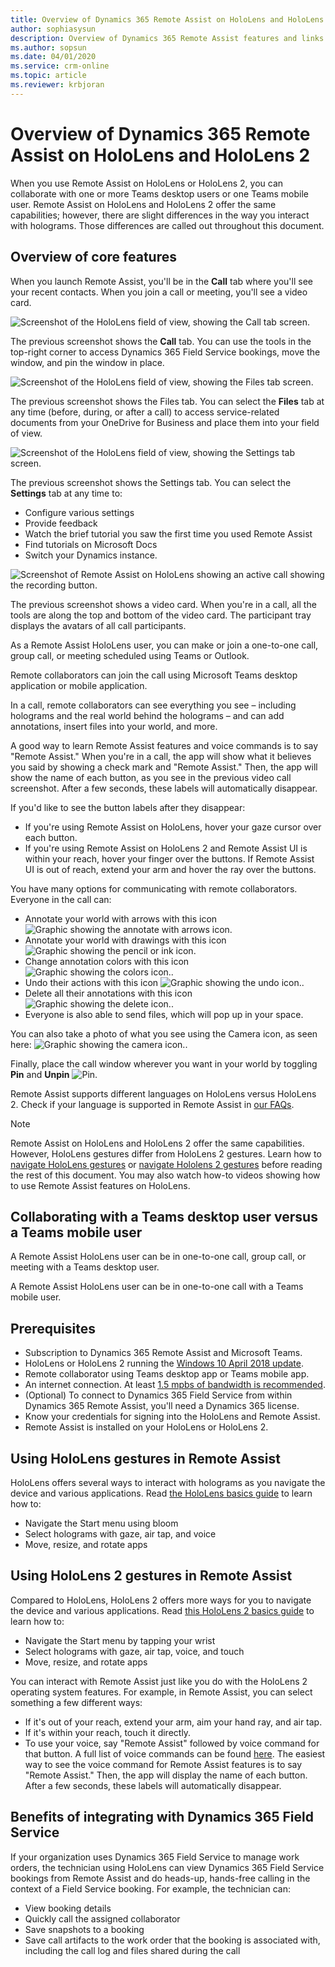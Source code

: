 ```yaml
---
title: Overview of Dynamics 365 Remote Assist on HoloLens and HoloLens 2
author: sophiasysun
description: Overview of Dynamics 365 Remote Assist features and links to HoloLens and HoloLens 2 gestures 
ms.author: sopsun
ms.date: 04/01/2020
ms.service: crm-online
ms.topic: article
ms.reviewer: krbjoran
---
```

# Overview of Dynamics 365 Remote Assist on HoloLens and HoloLens 2

When you use Remote Assist on HoloLens or HoloLens 2, you can collaborate with one or more Teams desktop users or one Teams mobile user. Remote Assist on HoloLens and HoloLens 2 offer the same capabilities; however, there are slight differences in the way you interact with holograms. Those differences are called out throughout this document.

## Overview of core features

When you launch Remote Assist, you'll be in the **Call** tab where you'll see your recent contacts. When you join a call or meeting, you'll see a video card.  

![Screenshot of the HoloLens field of view, showing the Call tab screen.](media/02.00-contacts.png)

The previous screenshot shows the **Call** tab. You can use the tools in the top-right corner to access Dynamics 365 Field Service bookings, move the window, and pin the window in place.

 ![Screenshot of the HoloLens field of view, showing the Files tab screen.](media/06.00-files.png "Files")

 The previous screenshot shows the Files tab. You can select the **Files** tab at any time (before, during, or after a call) to access service-related documents from your OneDrive for Business and place them into your field of view.

![Screenshot of the HoloLens field of view, showing the Settings tab screen.](media/08.00-settings.png "Settings")

The previous screenshot shows the Settings tab. You can select the **Settings** tab at any time to:

- Configure various settings
- Provide feedback
- Watch the brief tutorial you saw the first time you used Remote Assist
- Find tutorials on Microsoft Docs
- Switch your Dynamics instance.  

![Screenshot of Remote Assist on HoloLens showing an active call showing the recording button.](media/03.00-call.png)

The previous screenshot shows a video card. When you're in a call, all the tools are along the top and bottom of the video card. The participant tray displays the avatars of all call participants.  

As a Remote Assist HoloLens user, you can make or join a one-to-one call, group call, or meeting scheduled using Teams or Outlook.

Remote collaborators can join the call using Microsoft Teams desktop application or mobile application.  

In a call, remote collaborators can see everything you see – including holograms and the real world behind the holograms – and can add annotations, insert files into your world, and more.

A good way to learn Remote Assist features and voice commands is to say "Remote Assist." When you're in a call, the app will show what it believes you said by showing a check mark and "Remote Assist." Then, the app will show the name of each button, as you see in the previous video call screenshot. After a few seconds, these labels will automatically disappear.

If you'd like to see the button labels after they disappear:

- If you're using Remote Assist on HoloLens, hover your gaze cursor over each button.
- If you're using Remote Assist on HoloLens 2 and Remote Assist UI is within your reach, hover your finger over the buttons. If Remote Assist UI is out of reach, extend your arm and hover the ray over the buttons.

You have many options for communicating with remote collaborators. Everyone in the call can:

- Annotate your world with arrows with this icon ![Graphic showing the annotate with arrows icon](media/RAHL_Arrow.png "Arrow").
- Annotate your world with drawings with this icon ![Graphic showing the pencil or ink icon](media/RAHL_Ink.png "Ink").
- Change annotation colors with this icon ![Graphic showing the colors icon.](media/RAHL_Color.png "Colors").
- Undo their actions with this icon ![Graphic showing the undo icon.](media/RAHL_Undo.png "Undo").
- Delete all their annotations with this icon ![Graphic showing the delete icon.](media/RAHL_Trash.png "Delete").
- Everyone is also able to send files, which will pop up in your space.  

You can also take a photo of what you see using the Camera icon, as seen here: ![Graphic showing the camera icon.](media/RAHL_Camera.png "Camera").

Finally, place the call window wherever you want in your world by toggling **Pin** and **Unpin** ![Pin](media/RAHL_Pin.png "Pin").

Remote Assist supports different languages on HoloLens versus HoloLens 2. Check if your language is supported in Remote Assist in [our FAQs](faq.md).

> [!Note]
> Remote Assist on HoloLens and HoloLens 2 offer the same capabilities. However, HoloLens gestures differ from HoloLens 2 gestures. Learn how to [navigate HoloLens gestures](https://docs.microsoft.com/hololens/hololens1-basic-usage) or [navigate Hololens 2 gestures](https://docs.microsoft.com/hololens/hololens2-basic-usage) before reading the rest of this document. You may also watch how-to videos showing how to use Remote Assist features on HoloLens.

## Collaborating with a Teams desktop user versus a Teams mobile user

A Remote Assist HoloLens user can be in one-to-one call, group call, or meeting with a Teams desktop user.

A Remote Assist HoloLens user can be in one-to-one call with a Teams mobile user.

## Prerequisites

- Subscription to Dynamics 365 Remote Assist and Microsoft Teams.
- HoloLens or HoloLens 2 running the [Windows 10 April 2018 update](requirements.md).
- Remote collaborator using Teams desktop app or Teams mobile app.  
- An internet connection. At least [1.5 mpbs of bandwidth is recommended](https://docs.microsoft.com/microsoftteams/upgrade-prepare-environment-prepare-network#bandwidth-planning).
- (Optional) To connect to Dynamics 365 Field Service from within Dynamics 365 Remote Assist, you'll need a Dynamics 365 license.
- Know your credentials for signing into the HoloLens and Remote Assist.
- Remote Assist is installed on your HoloLens or HoloLens 2.

## Using HoloLens gestures in Remote Assist

HoloLens offers several ways to interact with holograms as you navigate the device and various applications. Read [the HoloLens basics guide](https://docs.microsoft.com/hololens/hololens1-basic-usage) to learn how to:

- Navigate the Start menu using bloom
- Select holograms with gaze, air tap, and voice
- Move, resize, and rotate apps

## Using HoloLens 2 gestures in Remote Assist

Compared to HoloLens, HoloLens 2 offers more ways for you to navigate the device and various applications. Read [this HoloLens 2 basics guide](https://docs.microsoft.com/hololens/hololens2-basic-usage) to learn how to:

- Navigate the Start menu by tapping your wrist
- Select holograms with gaze, air tap, voice, and touch
- Move, resize, and rotate apps

You can interact with Remote Assist just like you do with the HoloLens 2 operating system features. For example, in Remote Assist, you can select something a few different ways:

- If it's out of your reach, extend your arm, aim your hand ray, and air tap.
- If it's within your reach, touch it directly.
- To use your voice, say "Remote Assist" followed by voice command for that button. A full list of voice commands can be found [here](voice-commands-hololens.md). The easiest way to see the voice command for Remote Assist features is to say "Remote Assist." Then, the app will display the name of each button. After a few seconds, these labels will automatically disappear.

## Benefits of integrating with Dynamics 365 Field Service

If your organization uses Dynamics 365 Field Service to manage work orders, the technician using HoloLens can view Dynamics 365 Field Service bookings from Remote Assist and do heads-up, hands-free calling in the context of a Field Service booking. For example, the technician can:

- View booking details
- Quickly call the assigned collaborator  
- Save snapshots to a booking
- Save call artifacts to the work order that the booking is associated with, including the call log and files shared during the call
